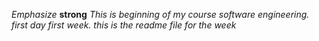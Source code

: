 *Emphasize*  **strong** _This is beginning of my course software engineering. first day first week. this is the readme file for the week_ 

